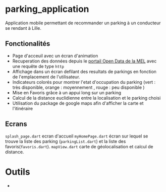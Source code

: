 # parking_application

Application mobile permettant de recommander un parking à un conducteur se rendant à Lille.

## Fonctionalités

- Page d'acceuil avec un écran d'animation
- Recuperation des données depuis le [portail Open Data de la MEL](https://opendata.lillemetropole.fr/explore/dataset/disponibilite-parkings/information/)
avec une requête de type `http`
- Affichage dans un écran defilant des resultats de parkings en fonction de l'emplacement de l'utilisateur.
- Indicateurs colorés pour montrer l'etat d'occupation du parking (vert : très disponible, orange : moyennement , rouge : peu disponible )
- Mise en Favoris grâce à un appui long sur un parking
- Calcul de la distance euclidienne entre la localisation et le parking choisi
- Utilisation du package de google maps afin d'afficher la carte et l'itinéraire


## Ecrans

`splash_page.dart` ecran d'accueil
`myHomePage.dart` écran sur lequel se trouve la liste des parking (`parkingList.dart`) et la liste des favoris(`favoris.dart`).
`mapView.dart` carte de géolocalisation et calcul de distance.

# Outils

- 
